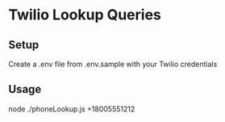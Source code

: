 # Twilio Lookup Queries

## Setup
Create a .env file from .env.sample with your Twilio credentials
## Usage
node ./phoneLookup.js +18005551212